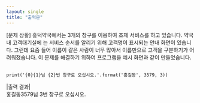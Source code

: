 ```yaml
---
layout: single
title: "출력문"
---
```


[문제 상황]
흥덕약국에서는 3개의 창구를 이용하여 조제 서비스를 하고 있습니다. 약국 내 고객대기실에
는 서비스 순서를 알리기 위해 고객명이 표시되는 안내 화면이 있습니다. 그런데 요즘 들어
이름이 같은 사람이 너무 많아서 이름만으로 고객을 구분하기가 어려워졌습니다. 이 문제를
해결하기 위하여 프로그램을 예시 화면과 같이 만들었습니다.

~~~

print('{0}{1}님 {2}번 창구로 오십시오.'.format('홍길동', 3579, 3)) 

~~~
|출력 결과|  
홍길동3579님 3번 창구로 오십시오.
